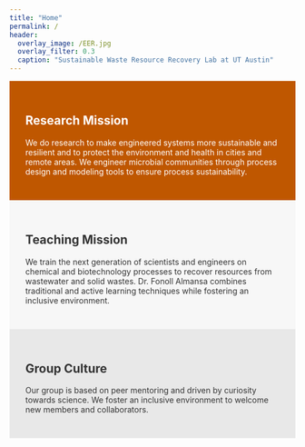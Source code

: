 ```yaml
---
title: "Home"
permalink: /
header:
  overlay_image: /EER.jpg
  overlay_filter: 0.3
  caption: "Sustainable Waste Resource Recovery Lab at UT Austin"
---
```


<section style="background-color: #BF5700; color: white; padding: 2em;">
<h2>Research Mission</h2>
<p>We do research to make engineered systems more sustainable and resilient and to protect the environment and health in cities and remote areas. We engineer microbial communities through process design and modeling tools to ensure process sustainability.</p>
</section>

<section style="background-color: #f7f7f7; color: #333; padding: 2em;">
<h2>Teaching Mission</h2>
<p>We train the next generation of scientists and engineers on chemical and biotechnology processes to recover resources from wastewater and solid wastes. Dr. Fonoll Almansa combines traditional and active learning techniques while fostering an inclusive environment.</p>
</section>

<section style="background-color: #E8E8E8; color: #333; padding: 2em;">
<h2>Group Culture</h2>
<p>Our group is based on peer mentoring and driven by curiosity towards science. We foster an inclusive environment to welcome new members and collaborators.</p>
</section>
